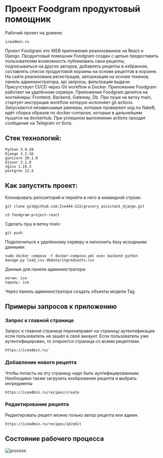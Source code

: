 # Проект Foodgram продуктовый помощник

Рабочий проект на домене:
```
iceadmin.ru
```

Проект Foodgram это WEB приложение реализованное на React и Django.
Продуктовый помошник Foodgram создан с целью предоставить пользователям возможность
публиковать свои рецепты, подписываться на других авторов, добавлять рецепты в избранное,
составлять список продуктовой корзины на основе рецептов в корзине. На сайте реализована
регистрация, авторизация на основе токенов, панель админинстратора, api запросы, фильтрация
выдачи. Присутствует CI/CD через Git workflow и Docker. Приложение Foodgram работает на удалённом сервере. 
Приложение Foodgram делится на контейнеры: Frontend, Backend, Gateway, Db.
При пуше на ветку main, стартует инструкция workflow которую исполняет git actions. 
Запускаются независымые раннеры, которые проверяют код по flake8, идёт сборка 
образов по docker-compose, которые в дальнейшем пушатся на dockerhub. 
При успешном выполнении actions прходит сообщение на Telegram от бота.

## Стек технологий:

```
Python 3.9.10
Django 3.2.16
gunicorn 20.1.0
djoser 2.1.0
nginx 1.19.3
postgres 12.4
```

## Как запустить проект: 

Клонировать репозиторий и перейти в него в командной строке: 

```
git clone git@github.com:Ice444-222/grocery_assistant_django.git 
```

``` 
cd foodgram-project-react
```

Сделать пуш в ветку main:

``` 
git push
```

Подключиться к удалённому серверу и наполнить базу исходными данными:

``` 
sudo docker compose -f docker-compose.yml exec backend python manage.py load_csv dbdata/ingredients.csv
```
Данные для панели админинстратора:
```
логин: ice
пароль: ice
```
Через панель админинстратора создать объекты модели Tag


## Примеры запросов к приложению

### Запрос к главной странице

Запрос к главной странице перенаправит на страницу
аутентификация если пользователь не зашёл в свой аккаунт.
Если пользователь уже аутентифицирован, то откроется
страница со всеми рецептами.

```
https://iceadmin.ru/
```

### Добавление нового рецепта

Чтобы попасть на эту страницу надо быть аунтифицированным.
Необходимо также загрузить изоброжение рецепта и выбрать ингредиенты

```
https://iceadmin.ru/recipes/create
```

### Редактирование рецепта

Редактировать рецепт можно только автор рецепта или админ.

```
https://iceadmin.ru/recipes/id/edit
```



## Состояние рабочего процесса
![process](https://github.com/ice444-222/kittygram_final/actions/workflows/main.yml/badge.svg?event=push)
